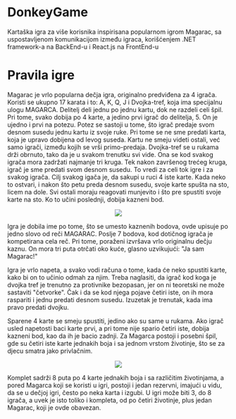 # DonkeyGame
Kartaška igra za više korisnika inspirisana popularnom igrom Magarac, sa uspostavljenom komunikacijom između igraca, korišćenjem .NET framework-a na BackEnd-u i React.js na FrontEnd-u

# Pravila igre

Magarac je vrlo popularna dečja igra, originalno predviđena za 4 igrača. Koristi se
ukupno 17 karata i to: A, K, Q, J i Dvojka-tref, koja ima specijalnu ulogu MAGARCA.
Delitelj deli jednu po jednu kartu, dok ne razdeli celi špil. Pri tome, svako dobija po 4
karte, a jedino prvi igrač do delitelja, 5. On je ujedno i prvi na potezu.
Potez se sastoji u tome, što igrač predaje svom desnom susedu jednu kartu iz svoje ruke.
Pri tome se ne sme predati karta, koja je upravo dobijena od levog suseda. Kartu ne
smeju videti ostali, već samo igrači, između kojih se vrši primo-predaja.
Dvojka-tref se u rukama drži obrnuto, tako da je u svakom trenutku svi vide. Ona se kod
svakog igrača mora zadržati najmanje tri kruga. Tek nakon završenog trećeg kruga, igrač
je sme predati svom desnom susedu. To vredi za celi tok igre i za svakog igrača.
Cilj svakog igača je, da sakupi u ruci 4 iste karte. Kada neko to ostvari, i nakon što petu preda
desnom susedu, svoje karte spušta na sto, licem na dole. Svi ostali moraju reagovati
munjevito i što pre spustiti svoje karte na sto. Ko to učini poslednji, dobija kazneni bod.

<p align="center">
  <img src="https://upload.wikimedia.org/wikipedia/commons/8/80/7_playing_cards.jpg" />
</p>

Igra je dobila ime po tome, što se umesto kaznenih bodova, ovde upisuje po jedno slovo
od reči MAGARAC. Poslje 7 bodova, kod dotičnog igrača je kompetirana cela reč. Pri
tome, poraženi izvršava vrlo originalnu dečju kaznu. On mora tri puta otrčati oko kuće,
glasno uzvikujući: "Ja sam Magarac!"

Igra je vrlo napeta, a svako vodi računa o tome, kada će neko spustiti karte, kako bi on to
učinio odmah za njim. Treba naglasiti, da igrač kod koga je dvojka tref je trenutno za
protivnike bezopasan, jer on ni teoretski ne može sastaviti "četvorke". Čak i da se kod
njega pojave četiri iste, on ih mora raspariti i jednu predati desnom susedu. Izuzetak je
trenutak, kada ima pravo predati dvojku.

Sparene 4 karte se smeju spustiti, jedino ako su same u rukama.
Ako igrač usled napetosti baci karte prvi, a pri tome nije spario četiri iste, dobija kazneni
bod, kao da ih je bacio zadnji.
Za Magarca postoji i posebni špil, gde su četiri iste karte jednakih boja i sa jednom vrstom
životinje, što se za djecu smatra jako privlačnim.

<p align="center">
  <img src="https://www.njuskalo.hr/image-w920x690/literatura-knjige/magarac-karte-slika-107125609.jpg" />
</p>

Komplet sadrži 8 puta po 4 karte jednakih boja i sa različitim životinjama, a pored Magarca
koji se koristi u igri, postoji i jedan rezervni, imajući u vidu, da se u dečjoj igri, često po
neka karta i izgubi. U igri može biti 3, do 8 igrača, a uvek je isto toliko i kompleta, od po
četiri životinje, plus jedan Magarac, koji je ovde obavezan.




